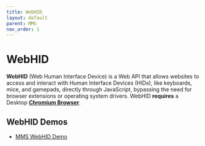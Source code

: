 ```yaml
---
title: WebHID
layout: default
parent: MMS
nav_order: 1
---
```


# WebHID

**WebHID** (Web Human Interface Device) is a Web API that allows websites to access and interact with Human Interface Devices (HIDs), like keyboards, mice, and gamepads, directly through JavaScript, bypassing the need for browser extensions or operating system drivers.  WebHID **requires** a Desktop [**Chromium Browser**](https://developer.mozilla.org/en-US/docs/Web/API/WebHID_API#:~:text=%23%20dom%2Dhid-,Browser%20compatibility,-Report%20problems%20with). 

## WebHID Demos

- [MMS WebHID Demo](https://rms.magensa.net/TEST/demo/mmsdemo.html)

